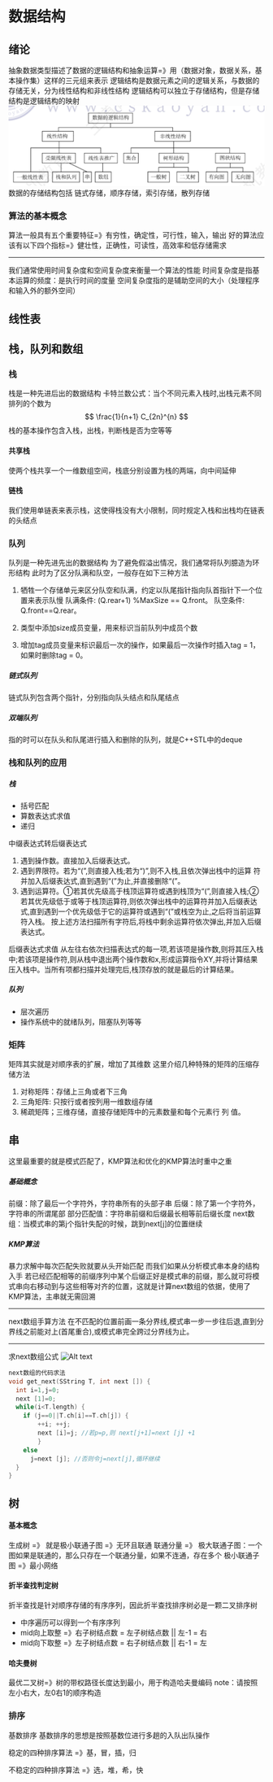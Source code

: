 # 数据结构
## 绪论
抽象数据类型描述了数据的逻辑结构和抽象运算=》用（数据对象，数据关系，基本操作集）这样的三元组来表示
逻辑结构是数据元素之间的逻辑关系，与数据的存储无关，分为线性结构和非线性结构
逻辑结构可以独立于存储结构，但是存储结构是逻辑结构的映射
![alt text](逻辑结构.png)
数据的存储结构包括 链式存储，顺序存储，索引存储，散列存储

### 算法的基本概念
算法一般具有五个重要特征=》有穷性，确定性，可行性，输入，输出
好的算法应该有以下四个指标=》健壮性，正确性，可读性，高效率和低存储需求

---
我们通常使用时间复杂度和空间复杂度来衡量一个算法的性能
时间复杂度是指基本运算的频度：是执行时间的度量
空间复杂度指的是辅助空间的大小（处理程序和输入外的额外空间）

## 线性表

## 栈，队列和数组
### 栈
栈是一种先进后出的数据结构
卡特兰数公式：当个不同元素入栈时,出栈元素不同排列的个数为
$$
\frac{1}{n+1} C_{2n}^{n}
$$
栈的基本操作包含入栈，出栈，判断栈是否为空等等

#### 共享栈
使两个栈共享一个一维数组空间，栈底分别设置为栈的两端，向中间延伸

#### 链栈
我们使用单链表来表示栈，这使得栈没有大小限制，同时规定入栈和出栈均在链表的头结点

### 队列
队列是一种先进先出的数据结构
为了避免假溢出情况，我们通常将队列臆造为环形结构
此时为了区分队满和队空，一般存在如下三种方法
1. 牺牲一个存储单元来区分队空和队满，约定以队尾指针指向队首指针下一个位置来表示队慢
队满条件: (Q.rear+1) %MaxSize  == Q.front。
队空条件: Q.front==Q.rear。

2. 类型中添加size成员变量，用来标识当前队列中成员个数

3. 增加tag成员变量来标识最后一次的操作，如果最后一次操作时插入tag = 1，如果时删除tag = 0。

##### 链式队列
链式队列包含两个指针，分别指向队头结点和队尾结点

##### 双端队列
指的时可以在队头和队尾进行插入和删除的队列，就是C++STL中的deque

### 栈和队列的应用
##### 栈
- 括号匹配
- 算数表达式求值
- 递归

中缀表达式转后缀表达式
1) 遇到操作数。直接加入后缀表达式。
2) 遇到界限符。若为“(”,则直接入栈;若为“)”,则不入栈,且依次弹出栈中的运算
符并加入后缀表达式,直到遇到“(”为止,并直接删除“(”。
3) 遇到运算符。①若其优先级高于栈顶运算符或遇到栈顶为“(”,则直接入栈;②若其优先级低于或等于栈顶运算符,则依次弹出栈中的运算符并加入后缀表达式,直到遇到一个优先级低于它的运算符或遇到“(”或栈空为止,之后将当前运算符入栈。
按上述方法扫描所有字符后,将栈中剩余运算符依次弹出,并加入后缀表达式。

后缀表达式求值
从左往右依次扫描表达式的每一项,若该项是操作数,则将其压入栈中;若该项是操作符<op>,则从栈中退出两个操作数和x,形成运算指令X<op>Y,并将计算结果压入栈中。当所有项都扫描并处理完后,栈顶存放的就是最后的计算结果。

##### 队列
- 层次遍历
- 操作系统中的就绪队列，阻塞队列等等

### 矩阵
矩阵其实就是对顺序表的扩展，增加了其维数
这里介绍几种特殊的矩阵的压缩存储方法
1. 对称矩阵：存储上三角或者下三角
2. 三角矩阵: 只按行或者按列用一维数组存储
3. 稀疏矩阵；三维存储，直接存储矩阵中的元素数量和每个元素行 列 值。

## 串
这里最重要的就是模式匹配了，KMP算法和优化的KMP算法时重中之重
##### 基础概念
前缀：除了最后一个字符外，字符串所有的头部子串
后缀：除了第一个字符外，字符串的所谓尾部
部分匹配值：字符串前缀和后缀最长相等前后缀长度
next数组：当模式串的第j个指针失配的时候，跳到next[j]的位置继续

##### KMP算法
暴力求解中每次匹配失败就要从头开始匹配
而我们如果从分析模式串本身的结构入手
若已经匹配相等的前缀序列中某个后缀正好是模式串的前缀，那么就可将模式串向右移动到与这些相等对齐的位置，这就是计算next数组的依据，使用了KMP算法，主串就无需回溯

---
next数组手算方法
在不匹配的位置前画一条分界线,模式串一步一步往后退,直到分界线之前能对上(首尾重合),或模式串完全跨过分界线为止。

---
求next数组公式
![Alt text](求next.png)
```C++
next数组的代码求法
void get_next(SString T, int next []) {
  int i=1,j=0;
  next [1]=0;
  while(i<T.length) {
    if (j==0||T.ch[i]==T.ch[j]) {
        ++i; ++j;
        next [i]=j; //若p=p,则 next[j+1]=next [j] +1
        }
    else
      j=next [j]; //否则令j=next[j],循环继续
  }
}
```



## 树
#### 基本概念
生成树 =》 就是极小联通子图 =》无环且联通
联通分量 =》 极大联通子图：一个图如果是联通的，那么只存在一个联通分量，如果不连通，存在多个
极小联通子图 =》最小网络

#### 折半查找判定树
折半查找是针对顺序存储的有序序列，因此折半查找排序树必是一颗二叉排序树
- 中序遍历可以得到一个有序序列
- mid向上取整 =》右子树结点数 = 左子树结点数 || 左-1 = 右
- mid向下取整 =》左子树结点数 = 右子树结点数 || 右-1 = 左


#### 哈夫曼树
最优二叉树=》树的带权路径长度达到最小，用于构造哈夫曼编码
note：请按照左小右大，左0右1的顺序构造

### 排序
基数排序
基数排序的思想是按照基数位进行多趟的入队出队操作

稳定的四种排序算法 =》基，冒，插，归

不稳定的四种排序算法 =》选，堆，希，快
